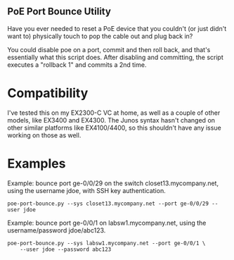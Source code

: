## PoE Port Bounce Utility

Have you ever needed to reset a PoE device that you couldn't (or just didn't want to) physically touch to pop the cable out and plug back in?

You could disable poe on a port, commit and then roll back, and that's essentially what this script does. After disabling and committing, the script executes a "rollback 1" and commits a 2nd time.

# Compatibility

I've tested this on my EX2300-C VC at home, as well as a couple of other models, like EX3400 and EX4300. The Junos syntax hasn't changed on other similar platforms like EX4100/4400, so this shouldn't have any issue working on those as well.

# Examples

Example: bounce port ge-0/0/29 on the switch closet13.mycompany.net, using the username jdoe, with SSH key authentication.

```
poe-port-bounce.py --sys closet13.mycompany.net --port ge-0/0/29 --user jdoe
```

Example: bounce port ge-0/0/1 on labsw1.mycompany.net, using the username/password jdoe/abc123.

```
poe-port-bounce.py --sys labsw1.mycompany.net --port ge-0/0/1 \
    --user jdoe --password abc123
```

